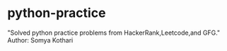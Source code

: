 # python-practice
"Solved python practice problems from HackerRank,Leetcode,and GFG."
<br>
Author: Somya Kothari
